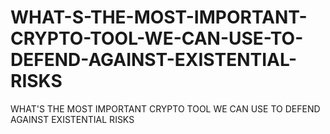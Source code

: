 # WHAT-S-THE-MOST-IMPORTANT-CRYPTO-TOOL-WE-CAN-USE-TO-DEFEND-AGAINST-EXISTENTIAL-RISKS
WHAT'S THE MOST IMPORTANT CRYPTO TOOL WE CAN USE TO DEFEND AGAINST EXISTENTIAL RISKS
